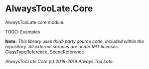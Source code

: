 # AlwaysTooLate.Core
AlwaysTooLate core module.

TODO: Examples

**Note:** 
*This library uses third-party source code, included within the repository. All external soruces are under MIT licenses.*
[ClassTypeReference](https://bitbucket.org/rotorz/classtypereference-for-unity),
[SceneReference](https://gist.github.com/JohannesMP/ec7d3f0bcf167dab3d0d3bb480e0e07b)

*AlwaysTooLate.Core (c) 2018-2019 Always Too Late.*
